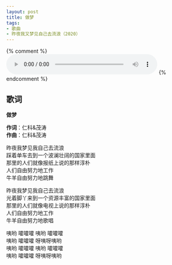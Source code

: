 ```yaml
---
layout: post
title: 做梦
tags:
- 歌曲
- 昨夜我又梦见自己去流浪（2020）
---
```

{% comment %}
<audio controls style="width:80%;" loop  src="https://onedrive.gimhoy.com/1drv/aHR0cHM6Ly8xZHJ2Lm1zL3UvcyFBbXVjeFU4NF9vc3NraWtaREl1MjdldEhvSHN3P2U9OVlsTFZN.mp3">
您的浏览器不支持 audio 标签。
</audio>
{% endcomment %}
## 歌词

**做梦**

**作词**：仁科&茂涛  
**作曲**：仁科&茂涛  

昨夜我梦见我自己去流浪  
踩着单车去到一个波澜壮阔的国家里面  
那里的人们就像报纸上说的那样淳朴  
人们自由努力地工作  
牛羊自由努力地跳舞

昨夜我梦见我自己去流浪  
光着脚丫来到一个资源丰富的国家里面  
那里的人们就像电视上说的那样淳朴  
人们自由努力地工作  
牛羊自由努力地歌唱

咦哟 嚯嚯嚯 咦哟 嚯嚯嚯  
咦哟 嚯嚯嚯 呀咦呀咦哟  
咦哟 嚯嚯嚯 咦哟 嚯嚯嚯  
咦哟 嚯嚯嚯 呀咦呀咦哟